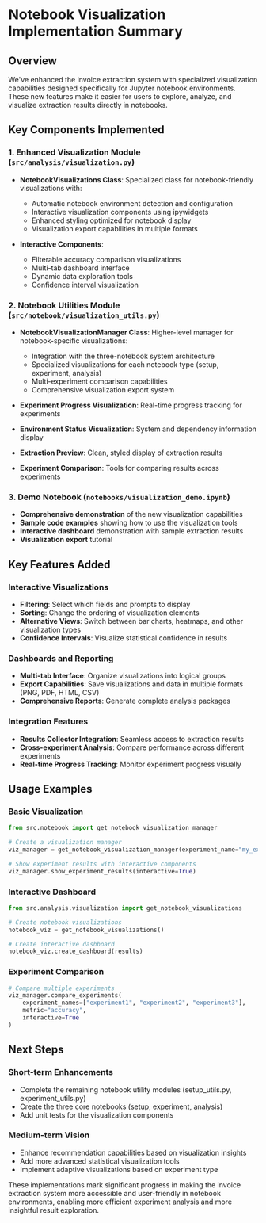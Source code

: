 # Notebook Visualization Implementation Summary

## Overview
We've enhanced the invoice extraction system with specialized visualization capabilities designed specifically for Jupyter notebook environments. These new features make it easier for users to explore, analyze, and visualize extraction results directly in notebooks.

## Key Components Implemented

### 1. Enhanced Visualization Module (`src/analysis/visualization.py`)
- **NotebookVisualizations Class**: Specialized class for notebook-friendly visualizations with:
  - Automatic notebook environment detection and configuration
  - Interactive visualization components using ipywidgets
  - Enhanced styling optimized for notebook display
  - Visualization export capabilities in multiple formats

- **Interactive Components**:
  - Filterable accuracy comparison visualizations
  - Multi-tab dashboard interface
  - Dynamic data exploration tools
  - Confidence interval visualization

### 2. Notebook Utilities Module (`src/notebook/visualization_utils.py`)
- **NotebookVisualizationManager Class**: Higher-level manager for notebook-specific visualizations:
  - Integration with the three-notebook system architecture
  - Specialized visualizations for each notebook type (setup, experiment, analysis)
  - Multi-experiment comparison capabilities
  - Comprehensive visualization export system

- **Experiment Progress Visualization**: Real-time progress tracking for experiments
- **Environment Status Visualization**: System and dependency information display
- **Extraction Preview**: Clean, styled display of extraction results
- **Experiment Comparison**: Tools for comparing results across experiments

### 3. Demo Notebook (`notebooks/visualization_demo.ipynb`)
- **Comprehensive demonstration** of the new visualization capabilities
- **Sample code examples** showing how to use the visualization tools
- **Interactive dashboard** demonstration with sample extraction results
- **Visualization export** tutorial

## Key Features Added

### Interactive Visualizations
- **Filtering**: Select which fields and prompts to display
- **Sorting**: Change the ordering of visualization elements
- **Alternative Views**: Switch between bar charts, heatmaps, and other visualization types
- **Confidence Intervals**: Visualize statistical confidence in results

### Dashboards and Reporting
- **Multi-tab Interface**: Organize visualizations into logical groups
- **Export Capabilities**: Save visualizations and data in multiple formats (PNG, PDF, HTML, CSV)
- **Comprehensive Reports**: Generate complete analysis packages

### Integration Features
- **Results Collector Integration**: Seamless access to extraction results
- **Cross-experiment Analysis**: Compare performance across different experiments
- **Real-time Progress Tracking**: Monitor experiment progress visually

## Usage Examples

### Basic Visualization
```python
from src.notebook import get_notebook_visualization_manager

# Create a visualization manager
viz_manager = get_notebook_visualization_manager(experiment_name="my_experiment")

# Show experiment results with interactive components
viz_manager.show_experiment_results(interactive=True)
```

### Interactive Dashboard
```python
from src.analysis.visualization import get_notebook_visualizations

# Create notebook visualizations
notebook_viz = get_notebook_visualizations()

# Create interactive dashboard
notebook_viz.create_dashboard(results)
```

### Experiment Comparison
```python
# Compare multiple experiments
viz_manager.compare_experiments(
    experiment_names=["experiment1", "experiment2", "experiment3"],
    metric="accuracy",
    interactive=True
)
```

## Next Steps

### Short-term Enhancements
- Complete the remaining notebook utility modules (setup_utils.py, experiment_utils.py)
- Create the three core notebooks (setup, experiment, analysis)
- Add unit tests for the visualization components

### Medium-term Vision
- Enhance recommendation capabilities based on visualization insights
- Add more advanced statistical visualization tools
- Implement adaptive visualizations based on experiment type

These implementations mark significant progress in making the invoice extraction system more accessible and user-friendly in notebook environments, enabling more efficient experiment analysis and more insightful result exploration. 